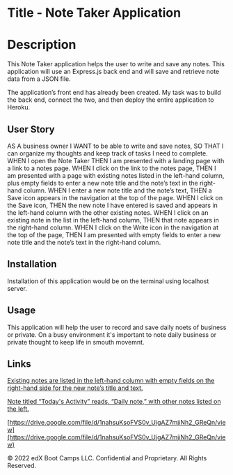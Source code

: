 # Title - Note Taker Application


# Description

This Note Taker application helps the user to write and save any notes.
This application will use an Express.js back end and will save and retrieve note data from a JSON file.

The application’s front end has already been created. 
My task was to build the back end, connect the two, and then deploy the entire application to Heroku.



## User Story

AS A business owner
I WANT to be able to write and save notes,
SO THAT I can organize my thoughts and keep track of tasks I need to complete.
WHEN I open the Note Taker
THEN I am presented with a landing page with a link to a notes page.
WHEN I click on the link to the notes page,
THEN I am presented with a page with existing notes listed in the left-hand column, plus empty fields to enter a new note title and the note’s text in the right-hand column.
WHEN I enter a new note title and the note’s text,
THEN a Save icon appears in the navigation at the top of the page.
WHEN I click on the Save icon,
THEN the new note I have entered is saved and appears in the left-hand column with the other existing notes.
WHEN I click on an existing note in the list in the left-hand column,
THEN that note appears in the right-hand column.
WHEN I click on the Write icon in the navigation at the top of the page,
THEN I am presented with empty fields to enter a new note title and the note’s text in the right-hand column.



## Installation
Installation of this application would be on the terminal using localhost server.



## Usage
This application will help the user to record and save daily noets of business or private.
On a busy environment it's important to note daily business or private thought to keep life in smouth movemnt.



## Links
[Existing notes are listed in the left-hand column with empty fields on the right-hand side for the new note’s title and text.](./Assets/1-express-challenge-demo-01.png)

[Note titled “Today's Activity” reads, “Daily note,” with other notes listed on the left.](./Assets/2-express-challenge-demo-02.png)

[https://drive.google.com/file/d/1nahsuKsoFVS0v_UigAZ7mjiNh2_GReQn/view](https://drive.google.com/file/d/1nahsuKsoFVS0v_UigAZ7mjiNh2_GReQn/view)






© 2022 edX Boot Camps LLC. Confidential and Proprietary. All Rights Reserved.



